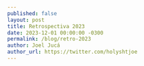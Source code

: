```yaml
---
published: false
layout: post
title: Retrospectiva 2023
date: 2023-12-01 00:00:00 -0300
permalink: /blog/retro-2023
author: Joel Jucá
author_url: https://twitter.com/holyshtjoe
---
```


<!--
# Retrospectiva 2023

Post sobre destaques do ano.

## Tópicos

- [ ] 15º Meetup Elug CE
- [ ] Elixir Fortaleza Conf
- [ ] 16º Meetup Elug CE (?)
- [ ] Expansão da equipe (?)
- [ ] Planos pra 2024
-->
